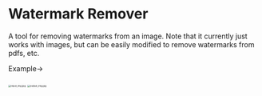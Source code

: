 # Watermark Remover

A tool for removing watermarks from an image. Note that it currently just works with images, but can be easily modified to remove watermarks from pdfs, etc.

Example->

<img src="https://github.com/sw-257/Watermark-Remover/blob/main/input_img.jpg?raw=true" alt="input_img.jpg" style="zoom:33%;" />



<img src="https://github.com/sw-257/Watermark-Remover/blob/main/output_img.jpg?raw=true" alt="output_img.jpg" style="zoom:33%;" />
